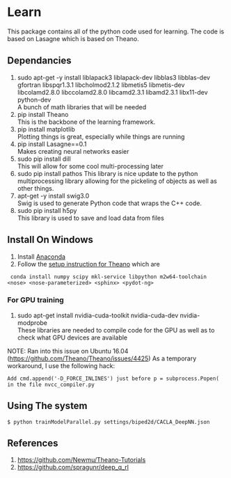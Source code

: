 # Learn

This package contains all of the python code used for learning. The code is based
on Lasagne which is based on Theano.

## Dependancies

 1. sudo apt-get -y install liblapack3 liblapack-dev libblas3 libblas-dev gfortran libspqr1.3.1 libcholmod2.1.2 libmetis5 libmetis-dev libcolamd2.8.0 libccolamd2.8.0 libcamd2.3.1 libamd2.3.1 libx11-dev python-dev  
     A bunch of math libraries that will be needed
 2. pip install Theano  
     This is the backbone of the learning framework.
 3. pip install matplotlib  
       Plotting things is great, especially while things are running
 4. pip install Lasagne==0.1  
      Makes creating neural networks easier
 5. sudo pip install dill  
     This will allow for some cool multi-processing later
 6. sudo pip install pathos
	 This library is nice update to the python multiprocessing library allowing
for the pickeling of objects as well as other things.
 7. apt-get -y install  swig3.0  
	Swig is used to generate Python code that wraps the C++ code.
 8. sudo pip install h5py  
	This library is used to save and load data from files

## Install On Windows

  1. Install [Anaconda](https://www.continuum.io/downloads)
  1. Follow the [setup instruction for Theano](http://deeplearning.net/software/theano/install_windows.html#install-requirements-and-optional-packages)
   which are 
   ```
   	conda install numpy scipy mkl-service libpython m2w64-toolchain <nose> <nose-parameterized> <sphinx> <pydot-ng>
   ```



### For GPU training

 1. sudo apt-get install nvidia-cuda-toolkit nvidia-cuda-dev nvidia-modprobe  
	These libraries are needed to compile code for the GPU as well as to check what GPU devices are available

NOTE: Ran into this issue on Ubuntu 16.04 (https://github.com/Theano/Theano/issues/4425)
As a temporary workaround, I use the following hack:

    Add cmd.append('-D_FORCE_INLINES') just before p = subprocess.Popen( in the file nvcc_compiler.py


## Using The system

	$ python trainModelParallel.py settings/biped2d/CACLA_DeepNN.json

## References

 1. https://github.com/Newmu/Theano-Tutorials
 2. https://github.com/spragunr/deep_q_rl
